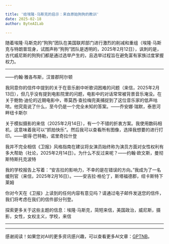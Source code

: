 ```yaml
---

title: '给埃隆·马斯克的启示：来自原始狗狗的教训'
date: 2025-02-18
author: ByteAILab

---
```


随着埃隆·马斯克的“狗狗”团队在美国联邦部门进行激烈的削减和重组（埃隆·马斯克与特朗普现身，试图声称“狗狗”团队是透明的，2025年2月12日），讽刺的是，古代威尼斯的狗狗们都是通过选举产生的，且选举过程旨在避免富有家族过度掌握权力。

---
——约翰·雅各布斯，汉普郡阿尔顿

我同意你的信件中提到的关于在音乐剧中听歌词困难的问题（来信，2025年2月13日），但几乎没有提到电影院里的问题，电影中的对话常常被背景音乐淹没。在关于鲍勃·迪伦的近期电影中，蒂莫西·查拉梅完美捕捉到了这位音乐家的低声咕哝。他究竟说了什么，至今仍是一个完全未知的答案。——乔安娜·瑞默，泰恩河畔纽卡斯尔

关于模拟摄影的来信（2025年2月14日），有一个不错的折衷方案。我使用数码相机，这意味着我可以“抓拍快乐”。然后我可以查看所有图像，选择我想要的进行打印。——彼得·巴特勒，诺里奇拉什登

我并不完全相信《卫报》风格指南在建议将女演员始终称为演员方面对女性权利有多大帮助（社论，2025年2月14日）。为什么不反过来呢？——约翰·欧文斯，曼彻斯特斯托克波特

我的学校报告上写着：“安吉拉的影响力，不幸的是在错误的方向。”我成为了一名缓刑官（来信，2025年2月16日）。——安吉拉·格伦丁，斯塔福德郡，纽卡斯特下莱姆

你对今天在《卫报》上读到的任何内容有意见吗？请通过电子邮件发送您的信件，我们将考虑在我们的信件部分刊登。

探索更多关于这些主题的信息：埃隆·马斯克，简短来信，美国政治，威尼斯，摄影，女性，女权主义，学校，来信 

---
---
感谢阅读！如果您对AI的更多资讯感兴趣，可以查看更多AI文章：[GPTNB](https://gptnb.com)。